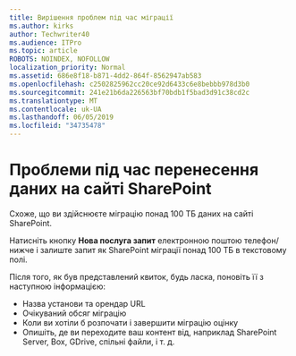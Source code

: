 ```yaml
---
title: Вирішення проблем під час міграції
ms.author: kirks
author: Techwriter40
ms.audience: ITPro
ms.topic: article
ROBOTS: NOINDEX, NOFOLLOW
localization_priority: Normal
ms.assetid: 686e8f18-b871-4dd2-864f-8562947ab583
ms.openlocfilehash: c2502825962cc20ce92d6433c6e8bebbb978d3b0
ms.sourcegitcommit: 241e21b6da226563bf70bdb1f5bad3d91c38cd2c
ms.translationtype: MT
ms.contentlocale: uk-UA
ms.lasthandoff: 06/05/2019
ms.locfileid: "34735478"
---
```

# <a name="issues-while-migrating-data-to-sharepoint-online"></a>Проблеми під час перенесення даних на сайті SharePoint

Схоже, що ви здійснюєте міграцію понад 100 ТБ даних на сайті SharePoint.

Натисніть кнопку **Нова послуга запит** електронною поштою телефон/нижче і залиште запит як SharePoint міграції понад 100 ТБ в текстовому полі.

Після того, як був представлений квиток, будь ласка, поновіть її з наступною інформацією: 

- Назва установи та орендар URL
- Очікуваний обсяг міграцію
- Коли ви хотіли б розпочати і завершити міграцію оцінку
- Опишіть, де ви переходите ваш контент від, наприклад SharePoint Server, Box, GDrive, спільні файли, і т. д.


  

